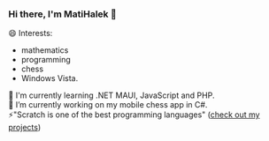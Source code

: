 ### Hi there, I'm MatiHalek 👋
😄 Interests: 
- mathematics
- programming
- chess
- Windows Vista.

🌱 I'm currently learning .NET MAUI, JavaScript and PHP.\
🔭 I’m currently working on my mobile chess app in C#.\
⚡"Scratch is one of the best programming languages" ([check out my projects](https://scratch.mit.edu/users/matihalek/))

<!--
**MatiHalek/MatiHalek** is a ✨ _special_ ✨ repository because its `README.md` (this file) appears on your GitHub profile.

Here are some ideas to get you started:

- 🔭 I’m currently working on ...
- 🌱 I’m currently learning ...
- 👯 I’m looking to collaborate on ...
- 🤔 I’m looking for help with ...
- 💬 Ask me about ...
- 📫 How to reach me: ...
- 😄 Pronouns: ...
- ⚡ Fun fact: ...
-->
